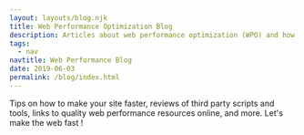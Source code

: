 ```yaml
---
layout: layouts/blog.njk
title: Web Performance Optimization Blog
description: Articles about web performance optimization (WPO) and how to make your site blazing fast.
tags:
  - nav
navtitle: Web Performance Blog
date: 2019-06-03
permalink: /blog/index.html
---
```


Tips on how to make your site faster, reviews of third party scripts and tools, links to quality web performance resources online, and more. 
Let's make the web fast !
